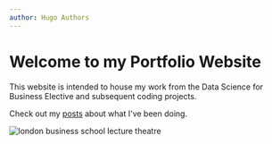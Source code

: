 ```yaml
---
author: Hugo Authors
---
```


# Welcome to my Portfolio Website

This website is intended to house my work from the Data Science for Business Elective and subsequent coding projects.

Check out my [posts](https://seanodoherty-portfolio-website.netlify.app/post/) about what I've been doing.

![london business school lecture theatre](/images/lbs_lt.jpg)

<!--
This file is left intentionally empty by default to be backwards compatible with the initial theme setup.

Although the theme has advanced a little bit and it now allows to specify the content on the main page (even if the list of posts/articles is not intended).
This can be:
- with the list of posts/articles (default: `mainSections = ["post"]) or
- without the list of posts/articles (by setting `mainSections = [""]`)

Markdown supported, ie:

```
# Welcome

- Hugo :rocket:
- Hugo theme :rocket:

Don't forget to check the README.md file!
```

Remember that you can also specify a section header for the posts below by configuring the `mainSectionsTitle` parameter in the front matter of this file.
-->
